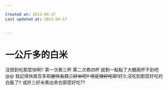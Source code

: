 ```yaml
---

Created at: 2013-04-17
Last updated at: 2013-04-17


---
```


# 一公斤多的白米


沒想到吃那麼快啊!!
第一次煮三杯
第二次煮四杯 就剩一點點了大概兩杯不到吧@@
我記得快兩百多耶~~趕快去買三好米吧!!
但是很好吃耶~~!好久沒吃到那麼好吃的白飯了!!
或許三好米煮出來也那麼好吃??

